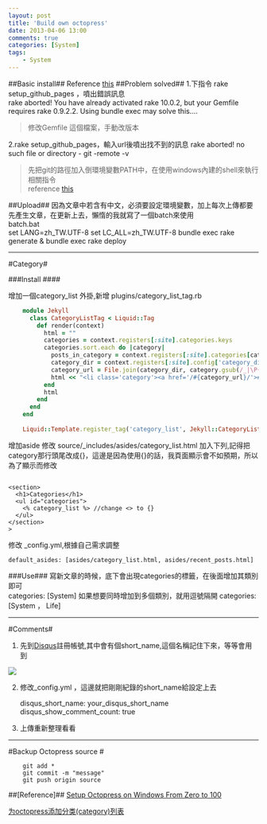 ```yaml
---
layout: post
title: 'Build own octopress'
date: 2013-04-06 13:00
comments: true
categories: [System]
tags:
	- System
---
```



##Basic install##
Reference [this](http://tech.marsw.tw/blog/2012/11/23/setup-octopress-on-windows-from-zero-to-100)
##Problem solved##
1.下指令 rake setup_github_pages ，噴出錯誤訊息  
	rake aborted!
	You have already activated rake 10.0.2, but your Gemfile requires rake 0.9.2.2.
	Using bundle exec may solve this....
>修改Gemfile 這個檔案，手動改版本

2.rake setup_github_pages，輸入url後噴出找不到的訊息
	rake aborted!
	no such file or directory - git -remote -v 


>先把git的路徑加入倒環境變數PATH中，在使用windows內建的shell來執行相關指令  
>reference [this](http://www.v2ex.com/t/32542)  

##Upload##
因為文章中若含有中文，必須要設定環境變數，加上每次上傳都要先產生文章，在更新上去，懶惰的我就寫了一個batch來使用  
batch.bat  
	set LANG=zh_TW.UTF-8
	set LC_ALL=zh_TW.UTF-8
	bundle exec rake generate & bundle exec rake deploy


***
<!-- more -->

#Category#

###Install ####


增加一個category_list 外掛,新增 plugins/category_list_tag.rb   
``` ruby
	module Jekyll
	  class CategoryListTag < Liquid::Tag
	    def render(context)
	      html = ""
	      categories = context.registers[:site].categories.keys
	      categories.sort.each do |category|
	        posts_in_category = context.registers[:site].categories[category].size
	        category_dir = context.registers[:site].config['category_dir']
	        category_url = File.join(category_dir, category.gsub(/_|\P{Word}/, '-').gsub(/-{2,}/, '-').downcase)
	        html << "<li class='category'><a href='/#{category_url}/'>#{category} (#{posts_in_category})</a></li>\n"
	      end
	      html
	    end
	  end
	end
	
	Liquid::Template.register_tag('category_list', Jekyll::CategoryListTag)

```


增加aside 
修改 source/_includes/asides/category_list.html
加入下列,記得把category那行頭尾改成{}，這邊是因為使用{}的話，我頁面顯示會不如預期，所以為了顯示而修改
``` 

<section>
  <h1>Categories</h1>
  <ul id="categories">
    <% category_list %> //change <> to {}
  </ul>
</section>
>
```

修改 _config.yml,根據自己需求調整

	default_asides: [asides/category_list.html, asides/recent_posts.html]

###Use###
寫新文章的時候，底下會出現categories的標籤，在後面增加其類別即可  
	categories: [System]
如果想要同時增加到多個類別，就用逗號隔開
	categories: [System ， Life]

***
#Comments#

1. 先到[Disqus](http://www.disqus.com/)註冊帳號,其中會有個short_name,這個名稱記住下來，等等會用到
  
![](https://lh6.googleusercontent.com/-S5HLwtIbyTs/Uc_EqbGQk9I/AAAAAAAAAjA/GbbQQNBhy0Q/w479-h558-no/disqus.jpg)


2. 修改_config.yml ，這邊就把剛剛紀錄的short_name給設定上去

	disqus_short_name: your_disqus_short_name
	disqus_show_comment_count: true

3. 上傳重新整理看看

***
#Backup Octopress source #
```
	git add *  
	git commit -m "message"  
	git push origin source  

```   


##[Reference]##
[Setup Octopress on Windows From Zero to 100](http://tech.marsw.tw/blog/2012/11/23/setup-octopress-on-windows-from-zero-to-100/ "Setup Octopress on Windows From Zero to 100")  

[为octopress添加分类(category)列表](http://codemacro.com/2012/07/18/add-category-list-to-octopress/)
